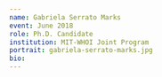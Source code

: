 ```yaml
---
name: Gabriela Serrato Marks
event: June 2018
role: Ph.D. Candidate
institution: MIT-WHOI Joint Program
portrait: gabriela-serrato-marks.jpg
bio: 
---
```


